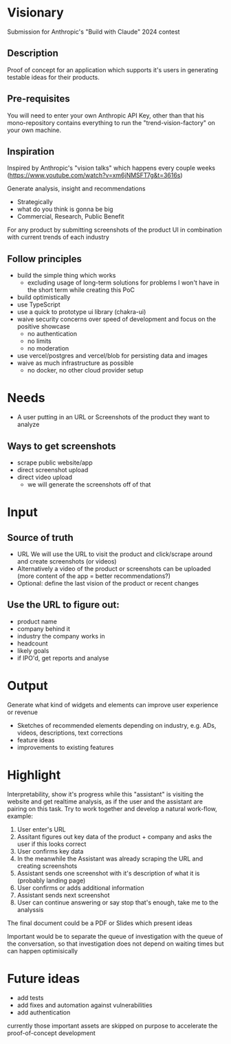 # Visionary
Submission for Anthropic's "Build with Claude" 2024 contest

## Description
Proof of concept for an application which supports it's users in generating testable ideas for their products.

## Pre-requisites
You will need to enter your own Anthropic API Key, other than that his mono-repository contains everything to run the "trend-vision-factory" on your own machine.

## Inspiration
Inspired by Anthropic's "vision talks" which happens every couple weeks (https://www.youtube.com/watch?v=xm6jNMSFT7g&t=3616s)

Generate analysis, insight and recommendations
- Strategically
- what do you think is gonna be big
- Commercial, Research, Public Benefit

For any product by submitting screenshots of the product UI in combination with current trends of each industry

## Follow principles
- build the simple thing which works
  - excluding usage of long-term solutions for problems I won't have in the short term while creating this PoC
- build optimistically
- use TypeScript
- use a quick to prototype ui library (chakra-ui)
- waive security concerns over speed of development and focus on the positive showcase
  - no authentication
  - no limits
  - no moderation
- use vercel/postgres and vercel/blob for persisting data and images
- waive as much infrastructure as possible
  - no docker, no other cloud provider setup

# Needs
- A user putting in an URL or Screenshots of the product they want to analyze

## Ways to get screenshots
- scrape public website/app
- direct screenshot upload
- direct video upload
  - we will generate the screenshots off of that

# Input

## Source of truth
- URL
We will use the URL to visit the product and click/scrape around and create screenshots (or videos)
- Alternatively a video of the product or screenshots can be uploaded (more content of the app = better recommendations?)
- Optional: define the last vision of the product or recent changes

## Use the URL to figure out:
- product name
- company behind it
- industry the company works in
- headcount
- likely goals
- if IPO'd, get reports and analyse

# Output
Generate what kind of widgets and elements can improve user experience or revenue
- Sketches of recommended elements depending on industry, e.g. ADs, videos, descriptions, text corrections
- feature ideas
- improvements to existing features

# Highlight
Interpretability, show it's progress while this "assistant" is visiting the website and get realtime analysis, as if the user and the assistant are pairing on this task.
Try to work together and develop a natural work-flow, example:
1) User enter's URL
2) Assitant figures out key data of the product + company and asks the user if this looks correct
3) User confirms key data
4) In the meanwhile the Assistant was already scraping the URL and creating screenshots
5) Assistant sends one screenshot with it's description of what it is (probably landing page)
6) User confirms or adds additional information
7) Assistant sends next screenshot
8) User can continue answering or say stop that's enough, take me to the analyssis

The final document could be a PDF or Slides which present ideas

Important would be to separate the queue of investigation with the queue of the conversation, so that investigation does not depend on waiting times but can happen optimisically

# Future ideas
- add tests
- add fixes and automation against vulnerabilities
- add authentication

currently those important assets are skipped on purpose to accelerate the proof-of-concept development

